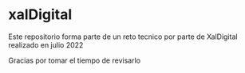 # xalDigital

Este repositorio forma parte de un reto tecnico por parte de XalDigital
realizado en julio 2022


Gracias por tomar el tiempo de revisarlo
